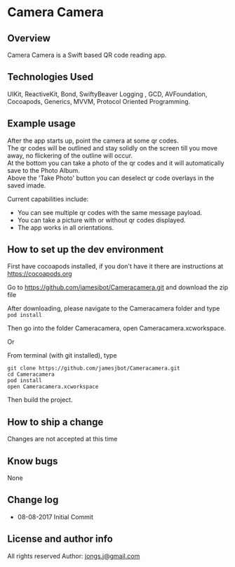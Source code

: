 # Camera Camera

## Overview

Camera Camera is a Swift based QR code reading app.

## Technologies Used

UIKit, ReactiveKit, Bond, SwiftyBeaver Logging , GCD, AVFoundation, Cocoapods, Generics, MVVM, Protocol Oriented Programming.   

## Example usage

After the app starts up, point the camera at some qr codes.    
The qr codes will be outlined and stay solidly on the screen till you move away, no flickering of the outline will occur.     
At the bottom you can take a photo of the qr codes and it will automatically save to the Photo Album.      
Above the 'Take Photo' button you can deselect qr code overlays in the saved imade.   

Current capabilities include:

* You can see multiple qr codes with the same message payload.   
* You can take a picture with or without qr codes displayed.    
* The app works in all orientations.    

## How to set up the dev environment

First have cocoapods installed, if you don't have it there are instructions at https://cocoapods.org

Go to https://github.com/jamesjbot/Cameracamera.git and download the zip file

After downloading, please navigate to the Cameracamera folder and type `pod install`

Then go into the folder Cameracamera, open Cameracamera.xcworkspace.

Or

From terminal (with git installed), type 
```
git clone https://github.com/jamesjbot/Cameracamera.git
cd Cameracamera
pod install
open Cameracamera.xcworkspace
```

Then build the project.

## How to ship a change
Changes are not accepted at this time

## Know bugs
None

## Change log
* 08-08-2017 Initial Commit

## License and author info
All rights reserved
Author: jongs.j@gmail.com
